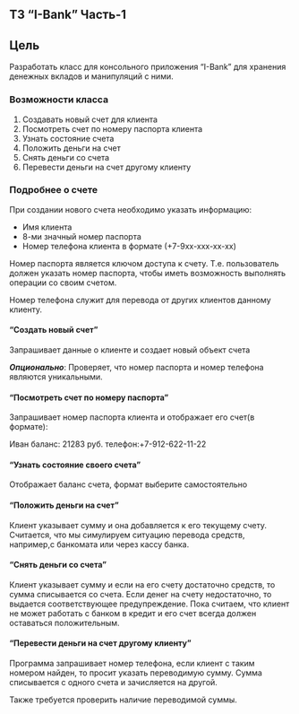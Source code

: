 ## ТЗ “I-Bank” Часть-1

## Цель

Разработать класс для консольного приложения “I-Bank” для хранения денежных вкладов и манипуляций с ними.


### Возможности класса

1. Создавать новый счет для клиента
1. Посмотреть счет по номеру паспорта клиента
1. Узнать состояние счета
1. Положить деньги на счет
1. Снять деньги со счета
1. Перевести деньги на счет другому клиенту


### Подробнее о счете

При создании нового счета необходимо указать информацию:

*   Имя клиента
*   8-ми значный номер паспорта
*   Номер телефона клиента в формате (+7-9xx-xxx-xx-xx)

Номер паспорта является ключом доступа к счету. Т.е. пользователь должен указать номер паспорта, чтобы иметь возможность выполнять операции со своим счетом.

Номер телефона служит для перевода от других клиентов данному клиенту.


#### “Создать новый счет”

Запрашивает данные о клиенте и создает новый объект счета

**_Опционально_**: Проверяет, что номер паспорта и номер телефона являются уникальными.


#### “Посмотреть счет по номеру паспорта”

Запрашивает номер паспорта клиента и отображает его счет(в формате):

Иван баланс: 21283 руб. телефон:+7-912-622-11-22

#### “Узнать состояние своего счета”

Отображает баланс счета, формат выберите самостоятельно

#### “Положить деньги на счет”

Клиент указывает сумму и она добавляется к его текущему счету. Считается, что мы симулируем ситуацию перевода средств, например,с банкомата или через кассу банка.


#### “Снять деньги со счета”

Клиент указывает сумму и если на его счету достаточно средств, то сумма списывается со счета. Если денег на счету недостаточно, то выдается соответствующее предупреждение. Пока считаем, что клиент не может работать с банком в кредит и его счет всегда должен оставаться положительным.


#### “Перевести деньги на счет другому клиенту”

Программа запрашивает номер телефона, если клиент с таким номером найден, то просит указать переводимую сумму. Сумма списывается с одного счета и зачисляется на другой.

Также требуется проверить наличие переводимой суммы.
